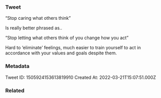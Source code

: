 ### Tweet
“Stop caring what others think”

Is really better phrased as..

“Stop letting what others think of you change how you act”

Hard to ‘eliminate’ feelings, much easier to train yourself to act in accordance with your values and goals despite them.

### Metadata
Tweet ID: 1505924153613819910
Created At: 2022-03-21T15:07:51.000Z

### Related

